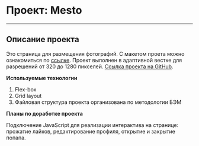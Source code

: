 # Проект: Mesto
------
## Описание проекта

Это страница для размещения фотографий. С макетом проета можно ознакомиться по [ссылке](https://www.figma.com/file/2cn9N9jSkmxD84oJik7xL7/JavaScript.-Sprint-4?node-id=0%3A1).
Проект выполнен в адаптивной вестке для разрешений от 320 до 1280 пикселей.
[Ссылка проекта на GitHub](https://ev-kos.github.io/mesto-project/index.html).

**Используемые технологии**

1. Flex-box
2. Grid layout
3. Файловая структура проекта организована по методологии БЭМ

**Планы по доработке проекта**

Подключение JavaScript для реализации интерактива на странице: прожатие лайков, редактирование профиля, открытие и закрытие попапа.
